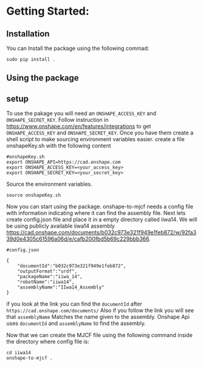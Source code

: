 # Getting Started:

## Installation
You can Install the package using the following commad:
 ```
 sudo pip install .
 ```
## Using the package

## setup
To use the pakage you will need an `ONSHAPE_ACCESS_KEY` and `ONSHAPE_SECRET_KEY`.
Follow instruction in https://www.onshape.com/en/features/integrations to get `ONSHAPE_ACCESS_KEY` and `ONSHAPE_SECRET_KEY`.
Once you have them create a shell script to make sourcing environment variables easier.
create a file onshapeKey.sh with the following content

```
#onshapeKey.sh
export ONSHAPE_API=https://cad.onshape.com
export ONSHAPE_ACCESS_KEY=<your_access_key>
export ONSHAPE_SECRET_KEY=<your_secret_key>
```

Source the environment variables.

```
source onshapeKey.sh
```

Now you can start using the package. onshape-to-mjcf  needs a config file with information indicating where it can find the assembly file.
Next lets create config.json file and place it in  a empty directory called iiwa14. We will be using publicly available iiwa14 assembly https://cad.onshape.com/documents/b032c973e321f949e1feb872/w/92fa339d0e4305c61596a06d/e/cafb200fbd5b69c229bbb366.

```
#config.json

{
    "documentId":"b032c973e321f949e1feb872",
    "outputFormat":"urdf",
    "packageName":"iiwa_14",
    "robotName":"iiwa14",
    "assemblyName":"IIwa14_Assembly"
}
```
if you look at the link you can find the `documentId` after `https://cad.onshape.com/documents/`
Also if you follow the link you will see that `assemblyName` Matches the name given to the assembly. Onshape Api uses `documentId` and `assemblyName` to find the assembly.

Now that we can create the MJCF file using the following command inside the directory where config file is:

```
cd iiwa14
onshape-to-mjcf .
```


